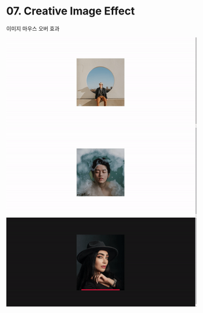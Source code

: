 # 07. Creative Image Effect 
이미지 마우스 오버 효과 

<img src="./01. Effect 1/01. Effect 1.gif">
<img src="./02. Effect 2/01. Effect 2.gif">
<img src="./03. Effect 3/01. Effect 3.gif">
